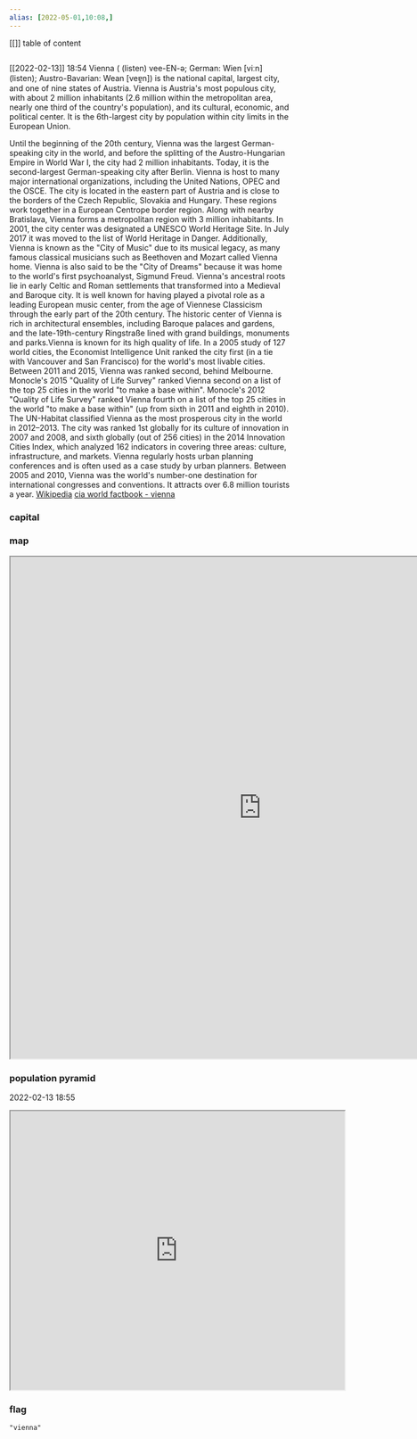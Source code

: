 ```yaml
---
alias: [2022-05-01,10:08,]
---
```

[[]]
table of content
```toc
```
[[2022-02-13]] 18:54
Vienna ( (listen) vee-EN-ə; German: Wien [viːn] (listen); Austro-Bavarian: Wean [veɐ̯n]) is the national capital, largest city, and one of nine states of Austria. Vienna is Austria's most populous city, with about 2 million inhabitants (2.6 million within the metropolitan area, nearly one third of the country's population), and its cultural, economic, and political center. It is the 6th-largest city by population within city limits in the European Union.

Until the beginning of the 20th century, Vienna was the largest German-speaking city in the world, and before the splitting of the Austro-Hungarian Empire in World War I, the city had 2 million inhabitants. Today, it is the second-largest German-speaking city after Berlin. Vienna is host to many major international organizations, including the United Nations, OPEC and the OSCE. The city is located in the eastern part of Austria and is close to the borders of the Czech Republic, Slovakia and Hungary. These regions work together in a European Centrope border region. Along with nearby Bratislava, Vienna forms a metropolitan region with 3 million inhabitants. In 2001, the city center was designated a UNESCO World Heritage Site. In July 2017 it was moved to the list of World Heritage in Danger. Additionally, Vienna is known as the "City of Music" due to its musical legacy, as many famous classical musicians such as Beethoven and Mozart called Vienna home. Vienna is also said to be the "City of Dreams" because it was home to the world's first psychoanalyst, Sigmund Freud. Vienna's ancestral roots lie in early Celtic and Roman settlements that transformed into a Medieval and Baroque city. It is well known for having played a pivotal role as a leading European music center, from the age of Viennese Classicism through the early part of the 20th century. The historic center of Vienna is rich in architectural ensembles, including Baroque palaces and gardens, and the late-19th-century Ringstraße lined with grand buildings, monuments and parks.Vienna is known for its high quality of life. In a 2005 study of 127 world cities, the Economist Intelligence Unit ranked the city first (in a tie with Vancouver and San Francisco) for the world's most livable cities. Between 2011 and 2015, Vienna was ranked second, behind Melbourne. Monocle's 2015 "Quality of Life Survey" ranked Vienna second on a list of the top 25 cities in the world "to make a base within". Monocle's 2012 "Quality of Life Survey" ranked Vienna fourth on a list of the top 25 cities in the world "to make a base within" (up from sixth in 2011 and eighth in 2010). The UN-Habitat classified Vienna as the most prosperous city in the world in 2012–2013. The city was ranked 1st globally for its culture of innovation in 2007 and 2008, and sixth globally (out of 256 cities) in the 2014 Innovation Cities Index, which analyzed 162 indicators in covering three areas: culture, infrastructure, and markets. Vienna regularly hosts urban planning conferences and is often used as a case study by urban planners. Between 2005 and 2010, Vienna was the world's number-one destination for international congresses and conventions. It attracts over 6.8 million tourists a year.
[Wikipedia](https://en.wikipedia.org/wiki/Vienna)
[cia world factbook - vienna](https://www.cia.gov/the-world-factbook/countries/vienna)
### capital

### map
<iframe src="https://duckduckgo.com/?t=ffab&q=vienna&ia=web&iaxm=about" width="900" height="900" ></iframe>

### population pyramid

2022-02-13 18:55

<iframe src="https://www.populationpyramid.net/vienna/2019/" width="600" height="500" ></iframe>

### flag

```query
"vienna"
```